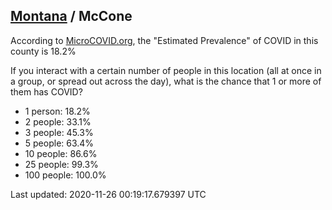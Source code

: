 
## [Montana](/united-states/montana) / McCone

According to [MicroCOVID.org](http://microcovid.org),
the "Estimated Prevalence" of COVID in this county is 18.2%

If you interact with a certain number of people in this location
(all at once in a group, or spread out across the day), what is the chance that
1 or more of them has COVID?

- 1 person: 18.2%
- 2 people: 33.1%
- 3 people: 45.3%
- 5 people: 63.4%
- 10 people: 86.6%
- 25 people: 99.3%
- 100 people: 100.0%

Last updated: 2020-11-26 00:19:17.679397 UTC
